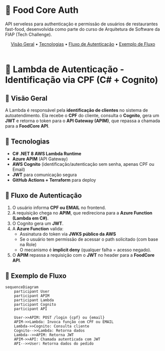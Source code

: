 # 🔑​ Food Core Auth

API serveless para authenticação e permissão de usuários de restaurantes fast-food, desenvolvida como parte do curso de Arquitetura de Software
da FIAP (Tech Challenge).

<div align="center">
  <a href="#visao-geral">Visão Geral</a> •
  <a href="#tecnologias">Tecnologias</a> •
  <a href="#fluxo-de-autenticacao">Fluxo de Autenticação</a> •
  <a href="#exemplo-de-fluxo">Exemplo de Fluxo</a>
</div><br>

# 🔑 Lambda de Autenticação - Identificação via CPF (C# + Cognito)

## 📖 Visão Geral

A Lambda é responsável pela **identificação de clientes** no sistema de autoatendimento.
Ela recebe o **CPF** do cliente, consulta o **Cognito**, gera um **JWT** e retorna o token para o **API Gateway (APIM)**, que repassa a chamada para a **FoodCore API**.

## 🚀 Tecnologias

- **C# .NET 8 AWS Lambda Runtime**
- **Azure APIM** (API Gateway)
- **AWS Cognito** (identificação/autenticação sem senha, apenas CPF ou Email)
- **JWT** para comunicação segura
- **GitHub Actions + Terraform** para deploy

## 🔄 Fluxo de Autenticação

1. O usuário informa **CPF ou EMAIL** no frontend.
2. A requisição chega no **APIM**, que redireciona para a **Azure Function (Lambda em C#)**.
3. O Cognito gera um **JWT**.
4. A **Azure Function** valida:
   - Assinatura do token via **JWKS público da AWS**
   - Se o usuário tem permissão de acessar o path solicitado (com base na Role)
   - O mecanismo é **implicit deny** (qualquer falha = acesso negado).
5. O **APIM** repassa a requisição com o **JWT** no header para a **FoodCore API**.

## 🧩 Exemplo de Fluxo

```mermaid
sequenceDiagram
    participant User
    participant APIM
    participant Lambda
    participant Cognito
    participant API

    User->>APIM: POST /login {cpf} ou {email}
    APIM->>Lambda: Invoca função com CPF ou EMAIL
    Lambda->>Cognito: Consulta cliente
    Cognito-->>Lambda: Retorna dados
    Lambda-->>APIM: Retorna JWT
    APIM->>API: Chamada autenticada com JWT
    API-->>User: Retorna dados do pedido

